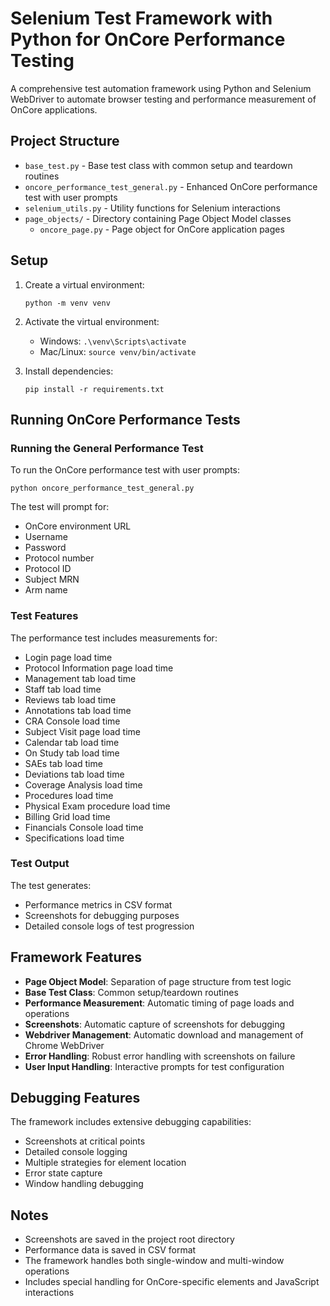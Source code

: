 # Selenium Test Framework with Python for OnCore Performance Testing

A comprehensive test automation framework using Python and Selenium WebDriver to automate browser testing and performance measurement of OnCore applications.

## Project Structure

- `base_test.py` - Base test class with common setup and teardown routines
- `oncore_performance_test_general.py` - Enhanced OnCore performance test with user prompts
- `selenium_utils.py` - Utility functions for Selenium interactions
- `page_objects/` - Directory containing Page Object Model classes
  - `oncore_page.py` - Page object for OnCore application pages

## Setup

1. Create a virtual environment:
   ```
   python -m venv venv
   ```

2. Activate the virtual environment:
   - Windows: `.\venv\Scripts\activate`
   - Mac/Linux: `source venv/bin/activate`

3. Install dependencies:
   ```
   pip install -r requirements.txt
   ```

## Running OnCore Performance Tests

### Running the General Performance Test

To run the OnCore performance test with user prompts:
```
python oncore_performance_test_general.py
```

The test will prompt for:
- OnCore environment URL
- Username
- Password
- Protocol number
- Protocol ID
- Subject MRN
- Arm name

### Test Features

The performance test includes measurements for:
- Login page load time
- Protocol Information page load time
- Management tab load time
- Staff tab load time
- Reviews tab load time
- Annotations tab load time
- CRA Console load time
- Subject Visit page load time
- Calendar tab load time
- On Study tab load time
- SAEs tab load time
- Deviations tab load time
- Coverage Analysis load time
- Procedures load time
- Physical Exam procedure load time
- Billing Grid load time
- Financials Console load time
- Specifications load time

### Test Output

The test generates:
- Performance metrics in CSV format
- Screenshots for debugging purposes
- Detailed console logs of test progression

## Framework Features

- **Page Object Model**: Separation of page structure from test logic
- **Base Test Class**: Common setup/teardown routines
- **Performance Measurement**: Automatic timing of page loads and operations
- **Screenshots**: Automatic capture of screenshots for debugging
- **Webdriver Management**: Automatic download and management of Chrome WebDriver
- **Error Handling**: Robust error handling with screenshots on failure
- **User Input Handling**: Interactive prompts for test configuration

## Debugging Features

The framework includes extensive debugging capabilities:
- Screenshots at critical points
- Detailed console logging
- Multiple strategies for element location
- Error state capture
- Window handling debugging

## Notes

- Screenshots are saved in the project root directory
- Performance data is saved in CSV format
- The framework handles both single-window and multi-window operations
- Includes special handling for OnCore-specific elements and JavaScript interactions
